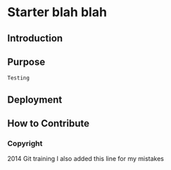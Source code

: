 # Starter blah blah

## Introduction

## Purpose
    Testing
## Deployment

## How to Contribute

### Copyright

2014 Git training
I also added this line for my mistakes

